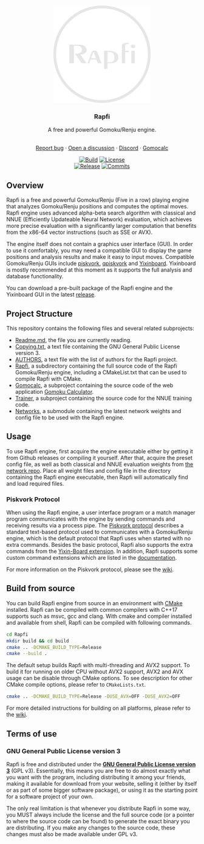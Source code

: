 <div align="center">
  <img src="https://github.com/dhbloo/rapfi/blob/master/Logo.png?raw=true">
  <h3>Rapfi</h3>
  A free and powerful Gomoku/Renju engine.
  <br>
  <br>
  
  [Report bug](https://github.com/dhbloo/rapfi/issues/new)
  ·
  [Open a discussion](https://github.com/dhbloo/rapfi/discussions/new)
  · 
  [Discord](https://discord.gg/7kEpFCGdb5)
  ·
  [Gomocalc](https://gomocalc.com)
  <br>
  
  [![Build](https://img.shields.io/github/actions/workflow/status/dhbloo/rapfi/rapfi.yml?branch=master&style=for-the-badge&label=rapfi&logo=github)](https://github.com/dhbloo/rapfi/blob/master/.github/workflows/rapfi.yml)
  [![License](https://img.shields.io/github/license/dhbloo/rapfi?style=for-the-badge&label=license&color=success)](https://github.com/dhbloo/rapfi/blob/master/Copying.txt)
  <br>
  [![Release](https://img.shields.io/github/v/release/dhbloo/rapfi?style=for-the-badge&label=official%20release)](https://github.com/dhbloo/rapfi/releases/latest)
  [![Commits](https://img.shields.io/github/commits-since/dhbloo/rapfi/latest?style=for-the-badge)](https://github.com/dhbloo/rapfi/commits/master)
  <br>

</div>



## Overview

Rapfi is a free and powerful Gomoku/Renju (Five in a row) playing engine that analyzes Gomoku/Renju positions and computes the optimal moves. Rapfi engine uses advanced alpha-beta search algorithm with classical and NNUE (Efficiently Updateable Neural Network) evaluation, which achieves more precise evaluation with a significantly larger computation that benefits from the x86-64 vector instructions (such as SSE or AVX).

The engine itself does not contain a graphics user interface (GUI). In order to use it comfortably, you may need a compatible GUI to display the game positions and analysis results and make it easy to input moves. Compatible Gomoku/Renju GUIs include [piskvork](https://github.com/wind23/piskvork_renju), [qpiskvork](https://github.com/Joker2770/qpiskvork) and [Yixinboard](https://github.com/dhbloo/Yixin-Board). Yixinboard is mostly recommended at this moment as it supports the full analysis and database functionality.

You can download a pre-built package of the Rapfi engine and the Yixinboard GUI in the latest [release](https://github.com/dhbloo/rapfi/releases/latest).



## Project Structure

This repository contains the following files and several related subprojects:

+ [Readme.md](https://github.com/dhbloo/rapfi/blob/master/Readme.md), the file you are currently reading.
+ [Copying.txt](https://github.com/dhbloo/rapfi/blob/master/Copying.txt), a text file containing the GNU General Public License version 3.
+ [AUTHORS](https://github.com/dhbloo/rapfi/blob/master/AUTHORS), a text file with the list of authors for the Rapfi project.
+ [Rapfi](https://github.com/dhbloo/rapfi/tree/master/Rapfi), a subdirectory containing the full source code of the Rapfi Gomoku/Renju engine, including a CMakeList.txt that can be used to compile Rapfi with CMake.
+ [Gomocalc](https://github.com/dhbloo/gomoku-calculator/tree/master), a subproject containing the source code of the web application [Gomoku Calculator](https://gomocalc.com).
+ [Trainer](https://github.com/dhbloo/pytorch-nnue-trainer/tree/master), a subproject containing the source code for the NNUE training code.
+ [Networks](https://github.com/dhbloo/rapfi-networks/tree/main), a submodule containing the latest network weights and config file to be used with the Rapfi engine.



## Usage

To use Rapfi engine, first acquire the engine executable either by getting it from Github releases or compiling it yourself. After that, acquire the preset config file, as well as both classical and NNUE evaluation weights from [the network repo](https://github.com/dhbloo/rapfi-networks). Place all weight files and config file in the directory containing the Rapfi engine executable, then Rapfi will automatically find and load required files.

### Piskvork Protocol

When using the Rapfi engine, a user interface program or a match manager program communicates with the engine by sending commands and receiving results via a process pipe. The [Piskvork protocol](https://plastovicka.github.io/protocl2en.htm) describes a standard text-based protocol used to communicates with a Gomoku/Renju engine, which is the default protocol that Rapfi uses when started with no extra commands. Besides the basic protocol, Rapfi also supports the extra commands from the [Yixin-Board extension](https://github.com/accreator/Yixin-protocol/blob/master/protocol.pdf). In addition, Rapfi supports some custom command extensions which are listed in the [documentation](https://github.com/dhbloo/rapfi/wiki/Protocol).

For more information on the Piskvork protocol, please see the [wiki](https://github.com/dhbloo/rapfi/wiki/Protocol).



## Build from source

You can build Rapfi engine from source in an environment with [CMake](https://cmake.org/) installed. Rapfi can be compiled with common compilers with C++17 supports such as msvc, gcc and clang. With cmake and compiler installed and available from shell, Rapfi can be compiled with following commands.

```bash
cd Rapfi
mkdir build && cd build
cmake .. -DCMAKE_BUILD_TYPE=Release
cmake --build .
```

The default setup builds Rapfi with multi-threading and AVX2 support. To build it for running on older CPU without AVX2 support, AVX2 and AVX usage can be disable through CMake options. To see description for other CMake compile options, please refer to `CMakeLists.txt`.

```bash
cmake .. -DCMAKE_BUILD_TYPE=Release -DUSE_AVX=OFF -DUSE_AVX2=OFF
```

For more detailed instructions for building on all platforms, please refer to the [wiki](https://github.com/dhbloo/rapfi/wiki/Compiling).



## Terms of use

### GNU General Public License version 3

Rapfi is free and distributed under the [**GNU General Public License version 3**](https://github.com/dhbloo/rapfi/blob/master/Copying.txt) (GPL v3). Essentially, this means you are free to do almost exactly what you want with the program, including distributing it among your friends, making it available for download from your website, selling it (either by itself or as part of some bigger software package), or using it as the starting point for a software project of your own.

The only real limitation is that whenever you distribute Rapfi in some way, you MUST always include the license and the full source code (or a pointer to where the source code can be found) to generate the exact binary you are distributing. If you make any changes to the source code, these changes must also be made available under GPL v3.

